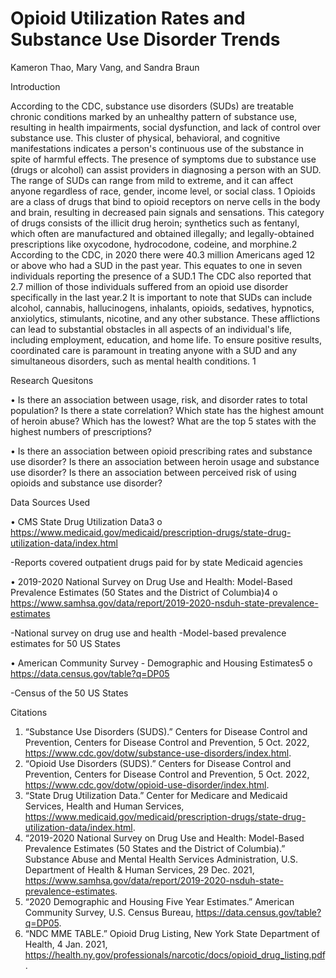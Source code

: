 # Opioid Utilization Rates and Substance Use Disorder Trends
Kameron Thao, Mary Vang, and Sandra Braun

Introduction

According to the CDC, substance use disorders (SUDs) are treatable chronic conditions marked by an unhealthy pattern of substance use, resulting in health impairments, social dysfunction, and lack of control over substance use. This cluster of physical, behavioral, and cognitive manifestations indicates a person's continuous use of the substance in spite of harmful effects. The presence of symptoms due to substance use (drugs or alcohol) can assist providers in diagnosing a person with an SUD. The range of SUDs can range from mild to extreme, and it can affect anyone regardless of race, gender, income level, or social class. 1
Opioids are a class of drugs that bind to opioid receptors on nerve cells in the body and brain, resulting in decreased pain signals and sensations. This category of drugs consists of the illicit drug heroin; synthetics such as fentanyl, which often are manufactured and obtained illegally; and legally-obtained prescriptions like oxycodone, hydrocodone, codeine, and morphine.2
According to the CDC, in 2020 there were 40.3 million Americans aged 12 or above who had a SUD in the past year. This equates to one in seven individuals reporting the presence of a SUD.1 The CDC also reported that 2.7 million of those individuals suffered from an opioid use disorder specifically in the last year.2
It is important to note that SUDs can include alcohol, cannabis, hallucinogens, inhalants, opioids, sedatives, hypnotics, anxiolytics, stimulants, nicotine, and any other substance. These afflictions can lead to substantial obstacles in all aspects of an individual's life, including employment, education, and home life. To ensure positive results, coordinated care is paramount in treating anyone with a SUD and any simultaneous disorders, such as mental health conditions. 1

Research Quesitons 

•	Is there an association between usage, risk, and disorder rates to total population?
    Is there a state correlation?
    Which state has the highest amount of heroin abuse? Which has the lowest?
    What are the top 5 states with the highest numbers of prescriptions?

•	Is there an association between opioid prescribing rates and substance use disorder?
    Is there an association between heroin usage and substance use disorder?
    Is there an association between perceived risk of using opioids and substance use disorder?

Data Sources Used

•	CMS State Drug Utilization Data3
o	https://www.medicaid.gov/medicaid/prescription-drugs/state-drug-utilization-data/index.html
  
  -Reports covered outpatient drugs paid for by state Medicaid agencies

•	2019-2020 National Survey on Drug Use and Health: Model-Based Prevalence Estimates (50 States and the District of Columbia)4
o	https://www.samhsa.gov/data/report/2019-2020-nsduh-state-prevalence-estimates
  
  -National survey on drug use and health
  -Model-based prevalence estimates for 50 US States

•	American Community Survey - Demographic and Housing Estimates5
o	https://data.census.gov/table?q=DP05
  
  -Census of the 50 US States

 Citations

1.	“Substance Use Disorders (SUDS).” Centers for Disease Control and Prevention, Centers for Disease Control and Prevention, 5 Oct. 2022, https://www.cdc.gov/dotw/substance-use-disorders/index.html. 
2.	“Opioid Use Disorders (SUDS).” Centers for Disease Control and Prevention, Centers for Disease Control and Prevention, 5 Oct. 2022, https://www.cdc.gov/dotw/opioid-use-disorder/index.html. 
3.	“State Drug Utilization Data.” Center for Medicare and Medicaid Services, Health and Human Services, https://www.medicaid.gov/medicaid/prescription-drugs/state-drug-utilization-data/index.html.
4.	“2019-2020 National Survey on Drug Use and Health: Model-Based Prevalence Estimates (50 States and the District of Columbia).” Substance Abuse and Mental Health Services Administration, U.S. Department of Health &amp; Human Services, 29 Dec. 2021, https://www.samhsa.gov/data/report/2019-2020-nsduh-state-prevalence-estimates.
5.	“2020 Demographic and Housing Five Year Estimates.” American Community Survey, U.S. Census Bureau, https://data.census.gov/table?q=DP05.
6.	“NDC MME TABLE.” Opioid Drug Listing, New York State Department of Health, 4 Jan. 2021, https://health.ny.gov/professionals/narcotic/docs/opioid_drug_listing.pdf.
